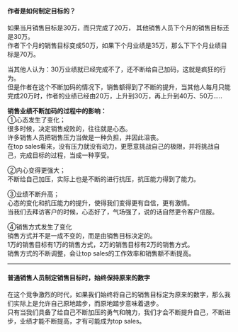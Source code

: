 #### 作者是如何制定目标的？
如果当月销售目标是30万，而只完成了20万，
其他销售人员下个月的销售目标还是30万。            
作者下个月的销售目标变成50万，如果下个月业绩是35万，那么下下个月业绩目标是70万。     
        
当其他人认为：30万业绩就已经完成不了，还不断给自己加码，这就是疯狂的行为。       
但是作者在这个不断加码的情况下，销售额得到了不断的提升，当其他人每月只能完成20万时，作者的业绩已经由20万，上升到30万，再上升到40万、50万.....         
           
       
**销售业绩不断加码的过程中的影响：**     
①心态发生了变化；       
很多时候，决定销售成败的，往往就是心态。       
许多销售人员把销售压力当做是一种负担，并因此沮丧。        
在top sales看来，没有压力就没有动力，更愿意挑战自己的极限，并将挑战自己，完成目标的过程，当成一种享受。         
          
②内心变得更强大；       
不断给自己加压，实际上也是不断的进行抗压，抗压能力得到了能力。       
            
③业绩不断升高；       
心态的变化和抗压能力的提升，使得我们变得更有自信，更有激情。      
当我们去拜访客户的时候，心态好了，气场强了，说的话自然更令客户信服。        
         
④销售方式发生了变化        
销售方式并不是一成不变的，而是由销售目标决定的。           
1万的销售目标有1万的销售方式，2万的销售目标有2万的销售方式。        
销售方式的不断调整，会让top sales的工作效率和销售额不断提高。           
      
*****
#### 普通销售人员制定销售目标时，始终保持原来的数字
在这个竞争激烈的时代，如果我们始终将自己的销售目标定为原来的数字，那么我们实际上是允许自己原地踏步，而原地踏步意味着退步。       
只有当我们具备了给自己不断加压的勇气和魄力，我们才会不断提升自己，不断进步，业绩才能不断提高，才有可能成为top sales。
